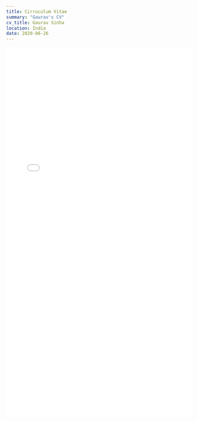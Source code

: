 ```yaml
---
title: Cirruculum Vitae
summary: "Gaurav's CV"
cv_title: Gaurav Sinha
location: India
date: 2020-06-26
---
```

<embed src= "gaurav_sinha_CV.pdf" width= '100%' height= '1000'>

